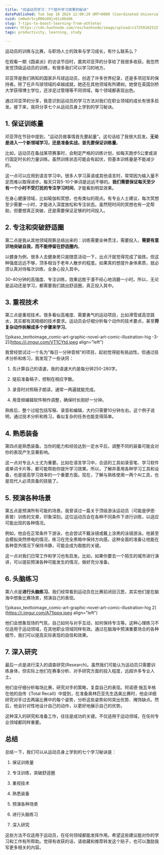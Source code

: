 ```yaml
---
title: "向运动员学习：7个提升学习效果的秘诀"
datePublished: Tue Sep 10 2024 12:00:29 GMT+0000 (Coordinated Universal Time)
cuid: cm0wdr5cy000s09jv61z8bd4k
slug: 7-tips-to-boost-learning-from-athletes
cover: https://cdn.hashnode.com/res/hashnode/image/upload/v1725918253272/cfe6e3cd-13e9-4ba8-bb3c-6e29a57cbe65.jpeg
tags: productivity, learning, study

---
```


运动员的训练与比赛，与职场人士的效率与学习成长，有什么联系么？

在观看一期《圆桌派》的访谈节目时，嘉宾邓亚萍的分享给了我很多收获。我忽然发觉顶级运动员的训练，有很多我们可以学习的地方。

邓亚萍是我们熟知的国家乒乓球运动员，创造了许多世界纪录，还是多项冠军的保持者。除了在乒乓球领域的卓越成就，她还在其他领域有所建树。她曾在英国剑桥大学获得博士学位，还涉足过管理等不同领域，每个领域都表现出色。

通过邓亚萍的分享，我意识到运动员的学习方法对我们在职业领域的成长有很多启发。接下来，我将分享七个从运动员身上学到的学习秘诀。

## **1\. 保证训练量**

邓亚萍在节目中提到，"运动员做事情首先要起量"。这句话给了我很大启发。**无论是进入一个新领域学习，还是准备实战，首先要保证训练量**。

比如，运动员在备战某项赛事时，会制定严格的训练计划，如每天跑步5公里或进行固定时长的力量训练。虽然训练状态可能会有起伏，但基本训练量是不能减少的。

这一点可以应用到语言学习中。很多人学习英语或其他语言时，常常因为输入量不足而难以取得进步。每天只背5-10个单词是远远不够的。**我们需要保证每天至少有一个小时不受打扰的专注学习时间**，才能看到明显效果。

在身心健康领域，比如瑜伽和冥想，也有类似的观点。有专业人士建议，每次冥想至少需要一小时，才能进入深度放松和专注状态。虽然短时间的冥想也有一定帮助，但要想真正突破，还是需要保证足够的时间投入。

## **2\. 专注和突破舒适圈**

第二点是我从其他领域观察总结出来的：训练需要全神贯注，需要投入，**需要有意识地突破自我，而不能停留在舒适圈内**。

以健身为例，很多人去健身房只是随意活动一下，出点汗就觉得完成了锻炼。但这种强度远远不够，顶多相当于老年人散步的程度。如果真的想提升身体素质，就必须认真对待每次训练，全身心投入其中。

30-40分钟的高强度、专注训练，效果远胜于漫不经心地消磨一小时。所以，无论是运动还是学习，都需要我们跳出舒适圈，真正投入其中。

## **3\. 重视技术**

第三点是重视技术。很多看似高难度、需要勇气的运动项目，比如滑雪或高空跳水，其实都有其精细的技术要求。运动员会仔细分析每个动作的技术要点，甚至**将复杂动作拆解成多个步骤来学习**。

![pikaso_texttoimage_comic-art-graphic-novel-art-comic-illustration-hig -3- 2](https://i.imgur.com/VT1CYtd.jpeg align="left")

我曾经尝试过一个名为"每日一分钟音频"的项目，起初觉得挺有挑战性。但通过技术分析和练习，我发现了一些诀窍：

1. 先计算自己的语速，我的语速大约是每分钟250-280字。
    
2. 提前准备稿子，控制在相应字数。
    
3. 录音时对照稿子朗读，通常一两遍就能完成。
    
4. 用音频编辑软件稍作调整，确保时长刚好一分钟。
    

熟练后，整个过程包括写稿、录音和编辑，大约只需要10分钟左右。这个例子说明，通过技术分析和练习，看似复杂的任务也能变得简单。

## **4\. 熟悉装备**

第四点是熟悉装备。当你的能力和经验达到一定水平后，调整不同的装备可能会对你的表现产生显著影响。

这一点对专业人士尤为重要。比如在语言学习中，合适的工具如录音笔、学习软件或单词卡片等，都可能帮助你提升学习效果。所以，了解并善用各种学习工具和设备，也是提高学习效率的一个重要方面。现在，了解与熟练使用一两个AI工具，也是现代人必须具备的技能了。

## **5\. 预演各种场景**

第五点是预演所有可能的场景。我曾读过一篇关于顶级游泳运动员（可能是伊恩·索普）训练的文章，印象深刻。这位运动员会在各种不同条件下进行训练，以适应可能出现的各种情况。

例如，他会在正常条件下游泳，也会尝试不戴泳镜或戴上涂黑的泳镜游泳。他甚至会模拟突然停电的情况，练习在完全黑暗中保持方向感。这种全面的准备让他能在各种意外情况下保持冷静，可能会成为取胜的关键。

这一点对我们日常工作和学习也有启发。比如，如果你要去一个陌生的城市进行演讲，可以提前预演各种可能发生的情况，做好充分准备。

## **6\. 头脑练习**

第六点是**进行头脑练习**。我们经常看到运动员在比赛前闭目沉思，其实他们是在脑海中想象比赛场景，预演自己的表现。

![pikaso_texttoimage_comic-art-graphic-novel-art-comic-illustration-hig 2](https://i.imgur.com/A71ippq.jpeg align="left")

他们会想象现场的气氛，自己如何与对手互动，如何保持专注等。这种心理练习不仅适用于运动领域，在其他职业领域同样有效。通过在脑海中预演重要场合的各种细节，我们可以提高实际表现的自信和效果。

## **7\. 深入研究**

最后一点是进行深入的调查研究(Research)。虽然我们可能认为运动员只需要训练身体，但实际上他们在赛事分析、对手研究方面的投入程度，远超许多专业人士。

他们会仔细分析每场比赛，研究对手的策略，复盘自己的表现。阿诺德·施瓦辛格在他的自传《Total Recall》中提到，在准备奥林匹亚先生选美比赛时，他会详细研究对手过去两届比赛中的每个姿势，分析这些姿势如何突出优势、掩饰缺点。然后，他会针对性地设计自己的动作，以更好地展示自己的优势。

这种深入的研究和准备工作，往往是成功的关键。不仅适用于运动领域，在任何专业领域都同样重要。

## **总结**

总结一下，我们可以从运动员身上学到的七个学习秘诀是：

1. 保证训练量
    
2. 专注训练，突破舒适圈
    
3. 重视技术
    
4. 熟悉装备
    
5. 预演各种场景
    
6. 进行头脑练习
    
7. 深入研究
    

这些方法不仅适用于运动员，在任何领域都能发挥作用。希望这些建议能对你的学习和工作有所帮助。觉得有收获的话，请收藏和推荐转发这个贴子，也可以激励我写更多相关的内容。